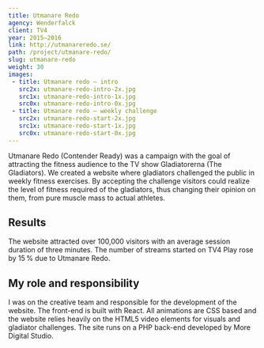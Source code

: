 ```yaml
---
title: Utmanare Redo
agency: Wenderfalck
client: TV4
year: 2015–2016
link: http://utmanareredo.se/
path: /project/utmanare-redo/
slug: utmanare-redo
weight: 30
images:
 - title: Utmanare redo – intro
   src2x: utmanare-redo-intro-2x.jpg
   src1x: utmanare-redo-intro-1x.jpg
   src0x: utmanare-redo-intro-0x.jpg
 - title: Utmanare redo – weekly challenge
   src2x: utmanare-redo-start-2x.jpg
   src1x: utmanare-redo-start-1x.jpg
   src0x: utmanare-redo-start-0x.jpg
---
```


Utmanare Redo (Contender Ready) was a campaign with the goal of attracting the fitness audience to the TV show Gladiatorerna (The Gladiators). We created a website where gladiators challenged the public in weekly fitness exercises. By accepting the challenge visitors could realize the level of fitness required of the gladiators, thus changing their opinion on them, from pure muscle mass to actual athletes.

## Results

The website attracted over 100,000 visitors with an average session duration of three minutes. The number of streams started on TV4 Play rose by 15&#8198;% due to Utmanare Redo.

## My role and responsibility

I was on the creative team and responsible for the development of the website. The front-end is built with React. All animations are CSS based and the website relies heavily on the HTML5 video elements for visuals and gladiator challenges. The site runs on a PHP back-end developed by More Digital Studio.
